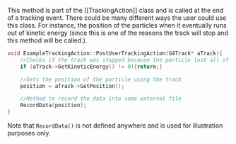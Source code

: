 This method is part of the [[TrackingAction]] class and is called at the end of a tracking event. There could be many different ways the user could use this class. For instance, the position of the particles when it eventually runs out of kinetic energy (since this is one of the reasons the track will stop and this method will be called.).
```cpp
void ExampleTrackingAction::PostUserTrackingAction(G4Track* aTrack){
	//Checks if the track was stopped because the particle lost all of its kinetic energy
	if (aTrack->GetKineticEnergy() != 0){return;}

	//Gets the position of the particle using the track
	position = aTrack->GetPosition();

	//Method to record the data into some external file
	RecordData(position);
}
```
Note that `RecordData()` is not defined anywhere and is used for illustration purposes only. 
